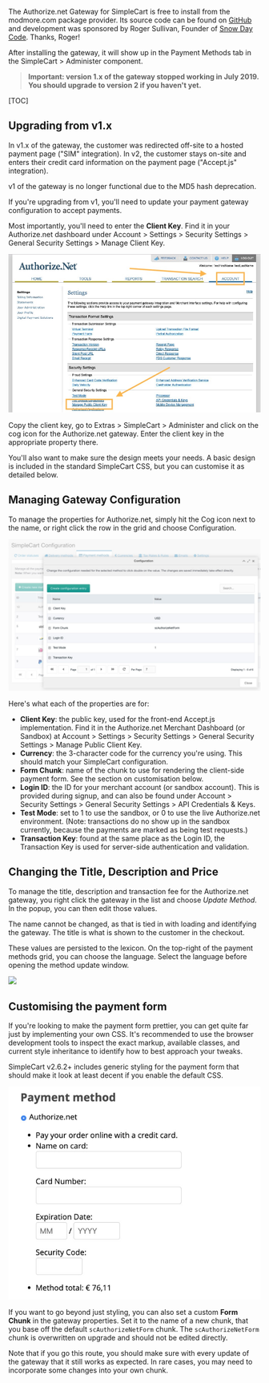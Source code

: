 The Authorize.net Gateway for SimpleCart is free to install from the modmore.com package provider. Its source code can be found on [GitHub](https://github.com/modmore/SimpleCart_Authorize.Net) and development was sponsored by Roger Sullivan, Founder of [Snow Day Code](http://snowdaycode.com/). Thanks, Roger!

After installing the gateway, it will show up in the Payment Methods tab in the SimpleCart > Administer component.

> **Important: version 1.x of the gateway stopped working in July 2019. You should upgrade to version 2 if you haven't yet.**

[TOC]

## Upgrading from v1.x

In v1.x of the gateway, the customer was redirected off-site to a hosted payment page ("SIM" integration). In v2, the customer stays on-site and enters their credit card information on the payment page ("Accept.js" integration).

v1 of the gateway is no longer functional due to the MD5 hash deprecation. 

If you're upgrading from v1, you'll need to update your payment gateway configuration to accept payments.

Most importantly, you'll need to enter the **Client Key**. Find it in your Authorize.net dashboard under Account > Settings > Security Settings > General Security Settings > Manage Client Key.

![Finding your Client Key](../../images/authnet-clientkey.jpg)

Copy the client key, go to Extras > SimpleCart > Administer and click on the cog icon for the Authorize.net gateway. Enter the client key in the appropriate property there.

You'll also want to make sure the design meets your needs. A basic design is included in the standard SimpleCart CSS, but you can customise it as detailed below.

## Managing Gateway Configuration

To manage the properties for Authorize.net, simply hit the Cog icon next to the name, or right click the row in the grid and choose Configuration.

![Managing Authorize.net configuration](../../images/authnet-configuration.jpg)

Here's what each of the properties are for:

- **Client Key**: the public key, used for the front-end Accept.js implementation. Find it in the Authorize.net Merchant Dashboard (or Sandbox) at Account > Settings > Security Settings > General Security Settings > Manage Public Client Key.
- **Currency**: the 3-character code for the currency you're using. This should match your SimpleCart configuration.
- **Form Chunk**: name of the chunk to use for rendering the client-side payment form. See the section on customisation below.
- **Login ID**: the ID for your merchant account (or sandbox account). This is provided during signup, and can also be found under Account > Security Settings > General Security Settings > API Credentials & Keys.
- **Test Mode**: set to 1 to use the sandbox, or 0 to use the live Authorize.net environment. (Note: transactions do no show up in the sandbox currently, because the payments are marked as being test requests.)
- **Transaction Key**: found at the same place as the Login ID, the Transaction Key is used for server-side authentication and validation.

## Changing the Title, Description and Price

To manage the title, description and transaction fee for the Authorize.net gateway, you right click the gateway in the list and choose _Update Method_. In the popup, you can then edit those values.

The name cannot be changed, as that is tied in with loading and identifying the gateway. The title is what is shown to the customer in the checkout.

These values are persisted to the lexicon. On the top-right of the payment methods grid, you can choose the language. Select the language before opening the method update window.

[ ![](https://assets.modmore.com/uploads/2015/08/sc_authnet_method.png)](https://assets.modmore.com/uploads/2015/08/sc_authnet_method.png)

## Customising the payment form

If you're looking to make the payment form prettier, you can get quite far just by implementing your own CSS. It's recommended to use the browser development tools to inspect the exact markup, available classes, and current style inheritance to identify how to best approach your tweaks.

SimpleCart v2.6.2+ includes generic styling for the payment form that should make it look at least decent if you enable the default CSS.

![Example Authorize.net payment form using the default styles.](../../images/authnet-form.jpg)

If you want to go beyond just styling, you can also set a custom **Form Chunk** in the gateway properties. Set it to the name of a new chunk, that you base off the default `scAuthorizeNetForm` chunk. The `scAuthorizeNetForm` chunk is overwritten on upgrade and should not be edited directly.

Note that if you go this route, you should make sure with every update of the gateway that it still works as expected. In rare cases, you may need to incorporate some changes into your own chunk.
